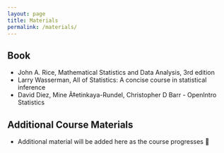 ```yaml
---
layout: page
title: Materials
permalink: /materials/
---
```



## Book

* John A. Rice, Mathematical Statistics and Data Analysis, 3rd edition 
* Larry Wasserman, All of Statistics: A concise course in statistical inference
* David Diez, Mine Ã‡etinkaya-Rundel, Christopher D Barr - OpenIntro Statistics

## Additional Course Materials

* Additional material will be added here as the course progresses 💯
